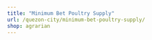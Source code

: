 ```yaml
---
title: "Minimum Bet Poultry Supply"
url: /quezon-city/minimum-bet-poultry-supply/
shop: agrarian
---
```

